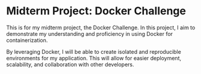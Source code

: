 # Midterm Project: Docker Challenge

This is for my midterm project, the Docker Challenge. In this project, I aim to demonstrate my understanding and proficiency in using Docker for containerization.

By leveraging Docker, I will be able to create isolated and reproducible environments for my application. This will allow for easier deployment, scalability, and collaboration with other developers.